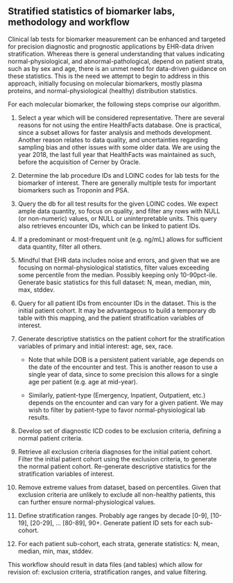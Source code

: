 ## Stratified statistics of biomarker labs, methodology and workflow

Clinical lab tests for biomarker measurement
can be enhanced and targeted for precision
diagnostic and prognostic applications
by EHR-data driven stratification. Whereas there
is general understanding that values indicating
normal-physiological, and abnormal-pathological, depend
on patient strata, such as by sex and age,
there is an unmet need for data-driven guidance on
these statistics. This is the need we attempt to
begin to address in this approach, initially focusing on
molecular biomarkers, mostly plasma proteins, and
normal-physiological (healthy) distribution statistics.

For each molecular biomarker, the following steps
comprise our algorithm.

 1. Select a year which will be considered representative. There are
several reasons for not using the entire HealthFacts database.
One is practical, since a subset allows for faster analysis and
methods development. Another reason relates to data quality, and
uncertainties regarding sampling bias and other issues with some
older data. We are using the year 2018, the last full year that
HealthFacts was maintained as such, before the acquisition of
Cerner by Oracle.

 2. Determine the lab procedure IDs and LOINC codes for lab tests for the
biomarker of interest. There are generally multiple tests for important
biomarkers such as Troponin and PSA.

 3. Query the db for all test results for the given LOINC codes. We expect
ample data quantity, so focus on quality, and filter any rows with NULL
(or non-numeric) values, or NULL or uninterpretable units. This query
also retrieves encounter IDs, which can be linked to patient IDs.

 4. If a predominant or most-frequent unit (e.g. ng/mL) allows for sufficient
data quantity, filter all others.

 5. Mindful that EHR data includes noise and errors, and given that we
are focusing on normal-physiological statistics, filter values exceeding
some percentile from the median. Possibly keeping only 10-90pct-ile. Generate
basic statistics for this full dataset: N, mean, median, min, max, stddev.

 6. Query for all patient IDs from encounter IDs in the dataset. This is the
initial patient cohort. It may be advantageous to build a temporary db
table with this mapping, and the patient stratification variables of
interest.

 7. Generate descriptive statistics on the patient cohort for the stratification
variables of primary and initial interest: age, sex, race.

    * Note that while DOB is a persistent patient variable, age depends on the date of the encounter and test. This is another reason to use a single year of data, since to some precision this allows for a single age per patient (e.g. age at mid-year).

    * Similarly, patient-type (Emergency, Inpatient, Outpatient, etc.) depends on the encounter and can vary for a given patient. We may wish to filter by patient-type to favor normal-physiological lab results.

 8. Develop set of diagnostic ICD codes to be exclusion criteria, defining a
normal patient criteria.

 9. Retrieve all exclusion criteria diagnoses for the initial patient cohort.  Filter the initial patient cohort using the exclusion criteria, to generate the normal patient cohort. Re-generate descriptive statistics for the stratification variables of interest.

 10. Remove extreme values from dataset, based on percentiles. Given that exclusion criteria are unlikely to exclude all non-healthy patients, this can further ensure normal-physiological values.

 11. Define stratification ranges. Probably age ranges by decade [0-9],
[10-19], [20-29], ... [80-89], 90+. Generate patient ID sets for each
sub-cohort.

 12. For each patient sub-cohort, each strata, generate statistics:
N, mean, median, min, max, stddev.

This workflow should result in data files (and tables) which allow for
revision of: exclusion criteria, stratification ranges, and value filtering.
